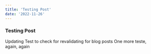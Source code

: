 ```yaml
---
title: 'Testing Post'
date: '2022-11-26'
---
```


### Testing Post

Updating Test to check for revalidating for blog posts
One more teste, again, again
